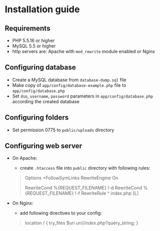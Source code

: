 # Installation guide

## Requirements
- PHP 5.5.16 or higher
- MySQL 5.5 or higher
- http servers are: Apache with `mod_rewrite` module enabled or Nginx

## Configuring database

- Create a MySQL database from `database-dump.sql` file 
- Make copy of `app/config/database-example.php` file to `app/config/database.php`
- Set `dsn`, `username`, `password` parameters in `app/config/database.php` according the created database

## Configuring folders

- Set permission 0775 to `public/uploads` directory

## Configuring web server

- On Apache:
    - create `.htaccess` file into `public` directory with following rules:
    >   Options +FollowSymLinks
    >   RewriteEngine On
    >   
    >   RewriteCond %{REQUEST_FILENAME} !-d
    >   RewriteCond %{REQUEST_FILENAME} !-f
    >   RewriteRule ^ index.php [L]

- On Nginx:
    - add following directives to your config:
    >   location / {
    >       try_files $uri $uri/ /index.php?$query_string;
    >   }